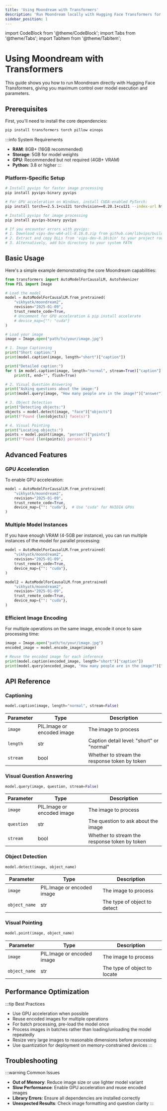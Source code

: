 ```yaml
---
title: 'Using Moondream with Transformers'
description: 'Run Moondream locally with Hugging Face Transformers for maximum control and flexibility'
sidebar_position: 1
---
```


import CodeBlock from '@theme/CodeBlock';
import Tabs from '@theme/Tabs';
import TabItem from '@theme/TabItem';

# Using Moondream with Transformers

This guide shows you how to run Moondream directly with Hugging Face Transformers, giving you maximum control over model execution and parameters.

## Prerequisites

First, you'll need to install the core dependencies:

```bash
pip install transformers torch pillow einops
```

:::info System Requirements

- **RAM**: 8GB+ (16GB recommended)
- **Storage**: 5GB for model weights
- **GPU**: Recommended but not required (4GB+ VRAM)
- **Python**: 3.8 or higher
:::

### Platform-Specific Setup

<Tabs>
<TabItem value="linux-mac" label="Linux/Mac" default>

```bash
# Install pyvips for faster image processing
pip install pyvips-binary pyvips
```

</TabItem>
<TabItem value="windows" label="Windows">

```bash
# For GPU acceleration on Windows, install CUDA-enabled PyTorch:
pip install torch==2.5.1+cu121 torchvision==0.20.1+cu121 --index-url https://download.pytorch.org/whl/cu121

# Install pyvips for image processing
pip install pyvips-binary pyvips

# If you encounter errors with pyvips:
# 1. Download vips-dev-w64-all-8.16.0.zip from github.com/libvips/build-win64-mxe/releases
# 2. Extract and copy DLLs from 'vips-dev-8.16\bin' to your project root directory
# 3. Alternatively, add bin directory to your system PATH
```

</TabItem>
</Tabs>

## Basic Usage

Here's a simple example demonstrating the core Moondream capabilities:

```python
from transformers import AutoModelForCausalLM, AutoTokenizer
from PIL import Image

# Load the model
model = AutoModelForCausalLM.from_pretrained(
    "vikhyatk/moondream2",
    revision="2025-01-09",
    trust_remote_code=True,
    # Uncomment for GPU acceleration & pip install accelerate
    # device_map={"": "cuda"}
)

# Load your image
image = Image.open("path/to/your/image.jpg")

# 1. Image Captioning
print("Short caption:")
print(model.caption(image, length="short")["caption"])

print("Detailed caption:")
for t in model.caption(image, length="normal", stream=True)["caption"]:
    print(t, end="", flush=True)

# 2. Visual Question Answering
print("Asking questions about the image:")
print(model.query(image, "How many people are in the image?")["answer"])

# 3. Object Detection
print("Detecting objects:")
objects = model.detect(image, "face")["objects"]
print(f"Found {len(objects)} face(s)")

# 4. Visual Pointing
print("Locating objects:")
points = model.point(image, "person")["points"]
print(f"Found {len(points)} person(s)")
```

## Advanced Features

### GPU Acceleration

To enable GPU acceleration:

```python
model = AutoModelForCausalLM.from_pretrained(
    "vikhyatk/moondream2",
    revision="2025-01-09",
    trust_remote_code=True,
    device_map={"": "cuda"},  # Use "cuda" for NVIDIA GPUs
)
```

### Multiple Model Instances

If you have enough VRAM (4-5GB per instance), you can run multiple instances of the model for parallel processing:

```python
model = AutoModelForCausalLM.from_pretrained(
    "vikhyatk/moondream2",
    revision="2025-01-09",
    trust_remote_code=True,
    device_map={"": "cuda"},
)

model2 = AutoModelForCausalLM.from_pretrained(
    "vikhyatk/moondream2",
    revision="2025-01-09",
    trust_remote_code=True,
    device_map={"": "cuda"},
)
```

### Efficient Image Encoding

For multiple operations on the same image, encode it once to save processing time:

```python
image = Image.open("path/to/your/image.jpg")
encoded_image = model.encode_image(image)

# Reuse the encoded image for each inference
print(model.caption(encoded_image, length="short")["caption"])
print(model.query(encoded_image, "How many people are in the image?")["answer"])
```

## API Reference

### Captioning

```python
model.caption(image, length="normal", stream=False)
```

| Parameter | Type | Description |
|-----------|------|-------------|
| `image`   | PIL.Image or encoded image | The image to process |
| `length`  | str | Caption detail level: "short" or "normal" |
| `stream`  | bool | Whether to stream the response token by token |

### Visual Question Answering

```python
model.query(image, question, stream=False)
```

| Parameter | Type | Description |
|-----------|------|-------------|
| `image`   | PIL.Image or encoded image | The image to process |
| `question` | str | The question to ask about the image |
| `stream`  | bool | Whether to stream the response token by token |

### Object Detection

```python
model.detect(image, object_name)
```

| Parameter    | Type                    | Description              |
|--------------|--------------------------|---------------------------|
| `image`      | PIL.Image or encoded image | The image to process      |
| `object_name` | str                      | The type of object to detect |

### Visual Pointing

```python
model.point(image, object_name)
```

| Parameter     | Type                    | Description               |
|---------------|--------------------------|----------------------------|
| `image`       | PIL.Image or encoded image | The image to process       |
| `object_name` | str                      | The type of object to locate |

## Performance Optimization

:::tip Best Practices

- Use GPU acceleration when possible
- Reuse encoded images for multiple operations
- For batch processing, pre-load the model once
- Process images in batches rather than loading/unloading the model repeatedly
- Resize very large images to reasonable dimensions before processing
- Use quantization for deployment on memory-constrained devices
:::

## Troubleshooting

:::warning Common Issues

- **Out of Memory**: Reduce image size or use lighter model variant
- **Slow Performance**: Enable GPU acceleration and reuse encoded images
- **Library Errors**: Ensure all dependencies are installed correctly
- **Unexpected Results**: Check image formatting and question clarity
:::


